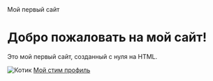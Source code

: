 <!DOCTYPE html>
<html lang="ru">
<head>
    <meta charset="UTF-8">
    <meta name="viewport" content="width=device-width, initial-scale=1.0">
    Мой первый сайт
</head>
<body>
    <h1>Добро пожаловать на мой сайт!</h1>
    <p>Это мой первый сайт, созданный с нуля на HTML.</p>
</body>
</html>
<img src="wallhaven-259621.jpg" alt="Котик">
<a href="https://steamcommunity.com/id/extayzzzyttw_/">Мой стим профиль</a>
</body>
</html>

